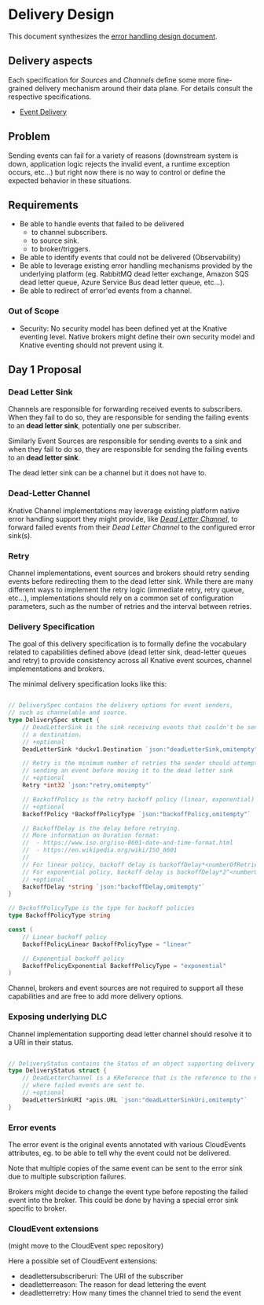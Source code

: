 # Delivery Design

This document synthesizes the
[error handling design document](https://docs.google.com/document/d/1qRrzGoHJQO-oc5p-yRK8IRfugd-FM_PXyM7lN5kcqks).

## Delivery aspects

Each specification for _Sources_ and _Channels_ define some more fine-grained
delivery mechanism around their data plane. For details consult the respective
specifications.
- [Event Delivery](https://github.com/knative/specs/blob/main/specs/eventing/data-plane.md#event-delivery)

## Problem

Sending events can fail for a variety of reasons (downstream system is down,
application logic rejects the invalid event, a runtime exception occurs, etc...)
but right now there is no way to control or define the expected behavior in
these situations.

## Requirements

- Be able to handle events that failed to be delivered
  - to channel subscribers.
  - to source sink.
  - to broker/triggers.
- Be able to identify events that could not be delivered (Observability)
- Be able to leverage existing error handling mechanisms provided by the
  underlying platform (eg. RabbitMQ dead letter exchange, Amazon SQS dead letter
  queue, Azure Service Bus dead letter queue, etc...).
- Be able to redirect of error'ed events from a channel.

### Out of Scope

- Security: No security model has been defined yet at the Knative eventing
  level. Native brokers might define their own security model and Knative
  eventing should not prevent using it.

## Day 1 Proposal

### Dead Letter Sink

Channels are responsible for forwarding received events to subscribers. When
they fail to do so, they are responsible for sending the failing events to an
**dead letter sink**, potentially one per subscriber.

Similarly Event Sources are responsible for sending events to a sink and when
they fail to do so, they are responsible for sending the failing events to an
**dead letter sink**.

The dead letter sink can be a channel but it does not have to.

### Dead-Letter Channel

Knative Channel implementations may leverage existing platform native error
handling support they might provide, like
[_Dead Letter Channel_](https://www.enterpriseintegrationpatterns.com/patterns/messaging/DeadLetterChannel.html),
to forward failed events from their _Dead Letter Channel_ to the configured
error sink(s).

### Retry

Channel implementations, event sources and brokers should retry sending events
before redirecting them to the dead letter sink. While there are many different
ways to implement the retry logic (immediate retry, retry queue, etc...),
implementations should rely on a common set of configuration parameters, such as
the number of retries and the interval between retries.

### Delivery Specification

The goal of this delivery specification is to formally define the vocabulary
related to capabilities defined above (dead letter sink, dead-letter queues and
retry) to provide consistency across all Knative event sources, channel
implementations and brokers.

The minimal delivery specification looks like this:

```go

// DeliverySpec contains the delivery options for event senders,
// such as channelable and source.
type DeliverySpec struct {
	// DeadLetterSink is the sink receiving events that couldn't be sent to
	// a destination.
	// +optional
	DeadLetterSink *duckv1.Destination `json:"deadLetterSink,omitempty"`

	// Retry is the minimum number of retries the sender should attempt when
	// sending an event before moving it to the dead letter sink
	// +optional
	Retry *int32 `json:"retry,omitempty"`

	// BackoffPolicy is the retry backoff policy (linear, exponential)
	// +optional
	BackoffPolicy *BackoffPolicyType `json:"backoffPolicy,omitempty"`

	// BackoffDelay is the delay before retrying.
	// More information on Duration format:
	//  - https://www.iso.org/iso-8601-date-and-time-format.html
	//  - https://en.wikipedia.org/wiki/ISO_8601
	//
	// For linear policy, backoff delay is backoffDelay*<numberOfRetries>.
	// For exponential policy, backoff delay is backoffDelay*2^<numberOfRetries>.
	// +optional
	BackoffDelay *string `json:"backoffDelay,omitempty"`
}

// BackoffPolicyType is the type for backoff policies
type BackoffPolicyType string

const (
	// Linear backoff policy
	BackoffPolicyLinear BackoffPolicyType = "linear"

	// Exponential backoff policy
	BackoffPolicyExponential BackoffPolicyType = "exponential"
)
```

Channel, brokers and event sources are not required to support all these
capabilities and are free to add more delivery options.

### Exposing underlying DLC

Channel implementation supporting dead letter channel should resolve it to a URI in
their status.

```go

// DeliveryStatus contains the Status of an object supporting delivery options.
type DeliveryStatus struct {
	// DeadLetterChannel is a KReference that is the reference to the native, platform specific channel
	// where failed events are sent to.
	// +optional
	DeadLetterSinkURI *apis.URL `json:"deadLetterSinkUri,omitempty"`
}
```

### Error events

The error event is the original events annotated with various CloudEvents
attributes, eg. to be able to tell why the event could not be delivered.

Note that multiple copies of the same event can be sent to the error sink due to
multiple subscription failures.

Brokers might decide to change the event type before reposting the failed event
into the broker. This could be done by having a special error sink specific to
broker.

### CloudEvent extensions

(might move to the CloudEvent spec repository)

Here a possible set of CloudEvent extensions:

- deadlettersubscriberuri: The URI of the subscriber
- deadletterreason: The reason for dead lettering the event
- deadletterretry: How many times the channel tried to send the event
